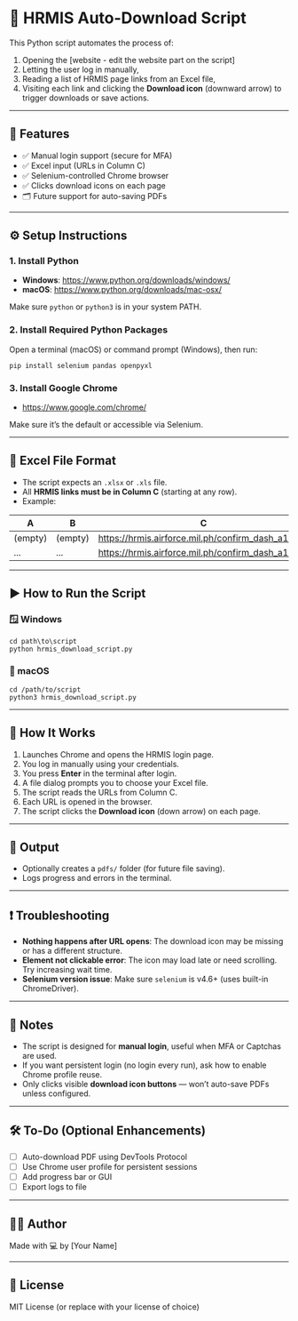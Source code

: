 # 🚀 HRMIS Auto-Download Script

This Python script automates the process of:
1. Opening the [website - edit the website part on the script]
2. Letting the user log in manually,
3. Reading a list of HRMIS page links from an Excel file,
4. Visiting each link and clicking the **Download icon** (downward arrow) to trigger downloads or save actions.

---

## 📁 Features

- ✅ Manual login support (secure for MFA)
- ✅ Excel input (URLs in Column C)
- ✅ Selenium-controlled Chrome browser
- ✅ Clicks download icons on each page
- 🗂️ Future support for auto-saving PDFs

---

## ⚙️ Setup Instructions

### 1. Install Python

- **Windows**: https://www.python.org/downloads/windows/
- **macOS**: https://www.python.org/downloads/mac-osx/

Make sure `python` or `python3` is in your system PATH.

### 2. Install Required Python Packages

Open a terminal (macOS) or command prompt (Windows), then run:

```
pip install selenium pandas openpyxl
```

### 3. Install Google Chrome

- https://www.google.com/chrome/

Make sure it’s the default or accessible via Selenium.

---

## 📄 Excel File Format

- The script expects an `.xlsx` or `.xls` file.
- All **HRMIS links must be in Column C** (starting at any row).
- Example:

| A        | B       | C                                                  |
|----------|---------|----------------------------------------------------|
| (empty)  | (empty) | https://hrmis.airforce.mil.ph/confirm_dash_a1/994 |
| ...      | ...     | https://hrmis.airforce.mil.ph/confirm_dash_a1/995 |

---

## ▶️ How to Run the Script

### 🪟 Windows

```
cd path\to\script
python hrmis_download_script.py
```

### 🍎 macOS

```
cd /path/to/script
python3 hrmis_download_script.py
```

---

## 🧠 How It Works

1. Launches Chrome and opens the HRMIS login page.
2. You log in manually using your credentials.
3. You press **Enter** in the terminal after login.
4. A file dialog prompts you to choose your Excel file.
5. The script reads the URLs from Column C.
6. Each URL is opened in the browser.
7. The script clicks the **Download icon** (down arrow) on each page.

---

## 📂 Output

- Optionally creates a `pdfs/` folder (for future file saving).
- Logs progress and errors in the terminal.

---

## ❗ Troubleshooting

- **Nothing happens after URL opens**: The download icon may be missing or has a different structure.
- **Element not clickable error**: The icon may load late or need scrolling. Try increasing wait time.
- **Selenium version issue**: Make sure `selenium` is v4.6+ (uses built-in ChromeDriver).

---

## 📌 Notes

- The script is designed for **manual login**, useful when MFA or Captchas are used.
- If you want persistent login (no login every run), ask how to enable Chrome profile reuse.
- Only clicks visible **download icon buttons** — won’t auto-save PDFs unless configured.

---

## 🛠️ To-Do (Optional Enhancements)

- [ ] Auto-download PDF using DevTools Protocol
- [ ] Use Chrome user profile for persistent sessions
- [ ] Add progress bar or GUI
- [ ] Export logs to file

---

## 🧑‍💻 Author

Made with 💻 by [Your Name]

---

## 📃 License

MIT License (or replace with your license of choice)
